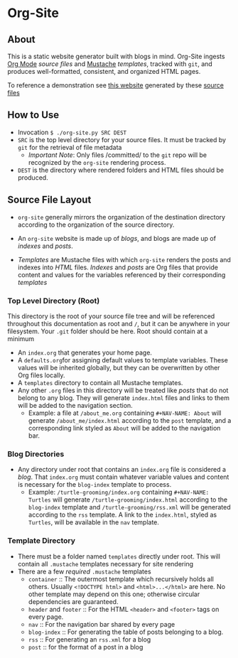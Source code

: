 # Org-Site #
## About ##
This is a static website generator built with blogs in mind. Org-Site
ingests [Org Mode](https://orgmode.org/) *source files*
and [Mustache](http://mustache.github.io/) *templates*, tracked with
`git`, and produces well-formatted, consistent, and organized HTML
pages.

To reference a demonstration
see [this website](https://conradbailey.github.io/org-site-demo/)
generated by
these [source files](https://github.com/ConradBailey/org-site)

## How to Use ##
* Invocation `$ ./org-site.py SRC DEST`
* `SRC` is the top level directory for your source files. It must be
  tracked by `git` for the retrieval of file metadata
  * *Important Note*: Only files /committed/ to the `git` repo will be
    recognized by the `org-site` rendering process.
* `DEST` is the directory where rendered folders and HTML files should
  be produced.


## Source File Layout ##
* `org-site` generally mirrors the organization of the destination
  directory according to the organization of the source directory.

* An `org-site` website is made up of *blogs*, and blogs are made up
  of *indexes* and *posts*.

* *Templates* are Mustache files with which `org-site` renders the
  posts and indexes into *HTML* files. *Indexes* and *posts* are Org
  files that provide content and values for the variables referenced
  by their corresponding *templates*

### Top Level Directory (Root) ###
This directory is the root of your source file tree and will be
referenced throughout this documentation as root and `/`, but it can
be anywhere in your filesystem. Your `.git` folder should be
here. Root should contain at a minimum
* An `index.org` that generates your home page.
* A `defaults.org`for assigning default values to template
  variables. These values will be inherited globally, but they can be
  overwritten by other Org files locally.
* A `templates` directory to contain all Mustache templates.
* Any other `.org` files in this directory will be treated like
  *posts* that do not belong to any blog. They will generate
  `index.html` files and links to them will be added to the navigation
  section.
  * Example: a file at `/about_me.org` containing ```#+NAV-NAME:
	About``` will generate `/about_me/index.html` according to the
	`post` template, and a corresponding link styled as `About` will
	be added to the navigation bar.

### Blog Directories ###
* Any directory under root that contains an `index.org` file is
  considered a *blog*. That `index.org` must contain whatever variable
  values and content is necessary for the `blog-index` template to
  process.
  * Example: `/turtle-grooming/index.org` containing `#+NAV-NAME:
	Turtles` will generate `/turtle-grooming/index.html` according to
	the `blog-index` template and `/turtle-grooming/rss.xml` will be
	generated according to the `rss` template. A link to the
	`index.html`, styled as `Turtles`, will be available in the `nav`
	template.

### Template Directory ###
* There must be a folder named `templates` directly under root. This
  will contain all `.mustache` templates necessary for site rendering
* There are a few *required* `.mustache` templates
  - `container` :: The outermost template which recursively holds all
    others. Usually `<!DOCTYPE html>` and `<html>...</html>` are
    here. No other template may depend on this one; otherwise circular
    dependencies are guaranteed.
  - `header` and `footer` :: For the HTML `<header>` and `<footer>`
    tags on every page.
  - `nav` :: For the navigation bar shared by every page
  - `blog-index` :: For generating the table of posts belonging to a
    blog.
  - `rss` :: For generating an `rss.xml` for a blog
  - `post` :: for the format of a post in a blog
